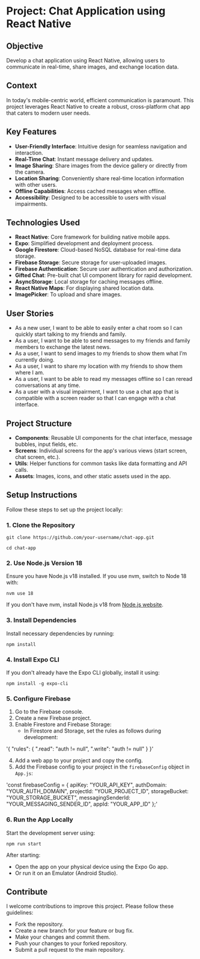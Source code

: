 #  Project: Chat Application using React Native

## Objective

Develop a chat application using React Native, allowing users to communicate in real-time, share images, and exchange location data.

## Context

In today's mobile-centric world, efficient communication is paramount. This project leverages React Native to create a robust, cross-platform chat app that caters to modern user needs.

## Key Features

- **User-Friendly Interface**: Intuitive design for seamless navigation and interaction.
- **Real-Time Chat**: Instant message delivery and updates.
- **Image Sharing**: Share images from the device gallery or directly from the camera.
- **Location Sharing**: Conveniently share real-time location information with other users.
- **Offline Capabilities**: Access cached messages when offline.
- **Accessibility**: Designed to be accessible to users with visual impairments.

## Technologies Used

- **React Native**: Core framework for building native mobile apps.
- **Expo**: Simplified development and deployment process.
- **Google Firestore**: Cloud-based NoSQL database for real-time data storage.
- **Firebase Storage**: Secure storage for user-uploaded images.
- **Firebase Authentication**: Secure user authentication and authorization.
- **Gifted Chat**: Pre-built chat UI component library for rapid development.
- **AsyncStorage**: Local storage for caching messages offline.
- **React Native Maps**: For displaying shared location data.
- **ImagePicker**: To upload and share images.

## User Stories

- As a new user, I want to be able to easily enter a chat room so I can quickly start talking to my friends and family.
- As a user, I want to be able to send messages to my friends and family members to exchange the latest news.
- As a user, I want to send images to my friends to show them what I’m currently doing.
- As a user, I want to share my location with my friends to show them where I am.
- As a user, I want to be able to read my messages offline so I can reread conversations at any time.
- As a user with a visual impairment, I want to use a chat app that is compatible with a screen reader so that I can engage with a chat interface.

## Project Structure

- **Components**: Reusable UI components for the chat interface, message bubbles, input fields, etc.
- **Screens**: Individual screens for the app's various views (start screen, chat screen, etc.).
- **Utils**: Helper functions for common tasks like data formatting and API calls.
- **Assets**: Images, icons, and other static assets used in the app.

## Setup Instructions

Follow these steps to set up the project locally:

### 1. Clone the Repository

`git clone https://github.com/your-username/chat-app.git`

`cd chat-app`

### 2. Use Node.js Version 18

Ensure you have Node.js v18 installed. If you use nvm, switch to Node 18 with:

`nvm use 18`

If you don't have nvm, install Node.js v18 from [Node.js website](https://nodejs.org).

### 3. Install Dependencies

Install necessary dependencies by running:

`npm install`

### 4. Install Expo CLI

If you don't already have the Expo CLI globally, install it using:

`npm install -g expo-cli`

### 5. Configure Firebase

1. Go to the Firebase console.
2. Create a new Firebase project.
3. Enable Firestore and Firebase Storage:
   - In Firestore and Storage, set the rules as follows during development:

'{ "rules": { ".read": "auth != null", ".write": "auth != null" } }'


4. Add a web app to your project and copy the config.
5. Add the Firebase config to your project in the `firebaseConfig` object in `App.js`:

'const firebaseConfig = { apiKey: "YOUR_API_KEY", authDomain: "YOUR_AUTH_DOMAIN", projectId: "YOUR_PROJECT_ID", storageBucket: "YOUR_STORAGE_BUCKET", messagingSenderId: "YOUR_MESSAGING_SENDER_ID", appId: "YOUR_APP_ID" };'


### 6. Run the App Locally

Start the development server using:

`npm run start`

After starting:

- Open the app on your physical device using the Expo Go app.
- Or run it on an Emulator (Android Studio).

## Contribute

I welcome contributions to improve this project. Please follow these guidelines:

- Fork the repository.
- Create a new branch for your feature or bug fix.
- Make your changes and commit them.
- Push your changes to your forked repository.
- Submit a pull request to the main repository.